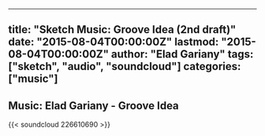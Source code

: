 
---
title: "Sketch Music: Groove Idea (2nd draft)"
date: "2015-08-04T00:00:00Z"
lastmod: "2015-08-04T00:00:00Z"
author: "Elad Gariany"
tags: ["sketch", "audio", "soundcloud"]
categories: ["music"]
---

## Music: Elad Gariany - Groove Idea

{{< soundcloud 226610690 >}}